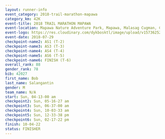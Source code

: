 ```yaml
---
layout: runner-info 
event_category: 2018-trail-marathon-mapawa 
category_km: 42K 
event-title: 2018 TRAIL MARATHON MAPAWA 
event-location: Mapawa Nature Adventure Park, Mapawa, Malasag Cugman, Cagayan de Oro 
event-logo: https://res.cloudinary.com/dykbosktl/image/upload/v1573625214/Logo/Trail-Marathon-Mapawa_xzjdcg.png 
event-date: 2018-07-29 
checkpoint-name2: AS1 (T-2) 
checkpoint-name3: AS3 (T-3) 
checkpoint-name4: AS4 (T-4) 
checkpoint-name5: AS6 (T-5) 
checkpoint-name6: FINISH (T-6) 
overall_rank: 88
gender_rank: 78
bib: 42027
first_name: Bob
last_name: Salangantin
gender: M
team_name: N/A
start: Sun, 04-13-00 am
checkpoint2: Sun, 05-16-27 am
checkpoint3: Sun, 06-37-00 am
checkpoint4: Sun, 10-03-33 am
checkpoint5: Sun, 12-33-38 pm
checkpoint6: Sun, 02-17-22 pm
finish: 10-04-22
status: FINISHER
---
```

